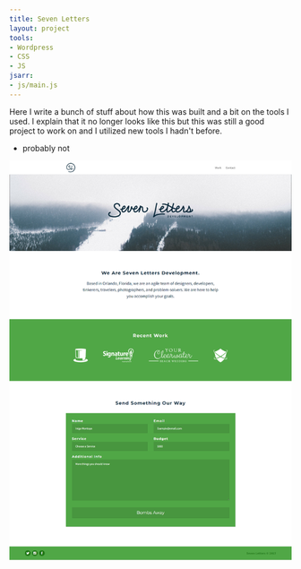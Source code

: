 ```yaml
---
title: Seven Letters
layout: project
tools:
- Wordpress
- CSS
- JS
jsarr:
- js/main.js
---
```


Here I write a bunch of stuff about how this was built and a bit on the tools I used. I explain that it no longer looks like this but this was still a good project to work on and I utilized new tools I hadn't before.

- probably not

![Seven Letters Screenshot](/assets/img/seven-letters.png)